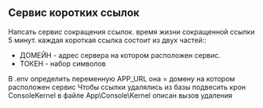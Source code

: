 

## Сервис коротких ссылок

Напсать сервис сокращения ссылок. время жизни сокращенной ссылки 5 минут.
каждая короткая ссылка состоит из двух частей::

- ДОМЕЙН - адрес сервера на котором расположен сервис.
- ТОКЕН - набор символов

В .env определить переменную APP_URL она = домену на котором расположен сервис
Чтобы ссылки удалялись из базы подвесить крон ConsoleKernel в файле App\Console\Kernel описан вызов удаления